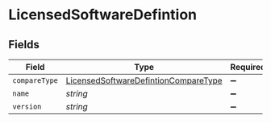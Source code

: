 # LicensedSoftwareDefintion


## Fields

| Field                                                                                               | Type                                                                                                | Required                                                                                            | Description                                                                                         | Example                                                                                             |
| --------------------------------------------------------------------------------------------------- | --------------------------------------------------------------------------------------------------- | --------------------------------------------------------------------------------------------------- | --------------------------------------------------------------------------------------------------- | --------------------------------------------------------------------------------------------------- |
| `compareType`                                                                                       | [LicensedSoftwareDefintionCompareType](../../models/shared/licensedsoftwaredefintioncomparetype.md) | :heavy_minus_sign:                                                                                  | N/A                                                                                                 |                                                                                                     |
| `name`                                                                                              | *string*                                                                                            | :heavy_minus_sign:                                                                                  | N/A                                                                                                 |                                                                                                     |
| `version`                                                                                           | *string*                                                                                            | :heavy_minus_sign:                                                                                  | N/A                                                                                                 | 14.0                                                                                                |
